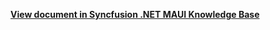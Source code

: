 **[View document in Syncfusion .NET MAUI Knowledge Base](https://www.syncfusion.com/kb/13090/how-to-apply-the-item-text-color-in-net-maui-listview-sflistview)**
